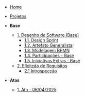 <!-- docs/_sidebar.md -->

- [Home](/docs)
- [Projetos](/docs/Projeto/Projeto.md)

- **Base**
  - [1. Desenho de Software (Base)](/docs/Base/1.Base.md)
    - [1.1. Design Sprint](/docs/Base/1.1.DesignSprint.md)
    - [1.2. Artefato Generalista](/docs/Base/1.2.ArtefatoGeneralista.md)
    - [1.3. Modelagem BPMN](/docs/Base/1.3.ModelagemBPMN.md)
    - [1.4. Participações - Base](/docs/Base/1.4.ParticipacoesBase.md)
    - [1.5. Iniciativas Extras - Base](/docs/Base/1.5.IniciativasExtras.md)
  - [2. Elicitção de Requisitos](./Elicitação/)
    - [2.1 Introspecção](./Elicitação/introcpeccao.md)
  
- **Atas**
  - [1. Ata - 06/04/2025](./Atas/ata1.md)